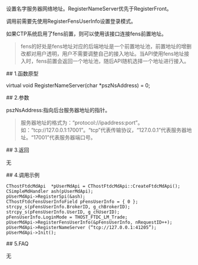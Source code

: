<p>设置名字服务器网络地址。RegisterNameServer优先于RegisterFront。</p>
<p>调用前需要先使用RegisterFensUserInfo设置登录模式。</p>
<p>如果CTP系统启用了fens前置，则可以使用该接口连接fens前置地址。</p>
<blockquote>
<p>fens的好处是fens地址对应的后端地址是一个前置地址池，前置地址的增删改都对用户透明，用户不需要调整自己的接入地址。当API使用fens地址接入时，fens前置会返回一个地址池，随后API随机选择一个地址进行接入。</p>
</blockquote>
<span class="anchor" id="d12593a5-0af5-4589-84be-a9f34ef5f66c"></span>
## 1.函数原型
<p>virtual void RegisterNameServer(char *pszNsAddress) = 0;</p>
<span class="anchor" id="cd7cbd9e-e61c-4737-9c11-b7ae3105c7bd"></span>
## 2.参数
<p>pszNsAddress:指向后台服务器地址的指针。</p>
<blockquote>
<p>服务器地址的格式为：“protocol://ipaddress:port”。如：“tcp://127.0.0.1:17001”。“tcp”代表传输协议，“127.0.0.1”代表服务器地址。“17001”代表服务器端口号。</p>
</blockquote>
<span class="anchor" id="1b9bd98f-8cb6-4bc1-b4c6-aa6b6e38d074"></span>
## 3.返回
<p>无</p>
<span class="anchor" id="cbdaf471-d991-437d-9cdf-318e1e6edac7"></span>
## 4.调用示例
<pre><code>CThostFtdcMdApi  *pUserMdApi = CThostFtdcMdApi::CreateFtdcMdApi();
CSimpleMdHandler ash(pUserMdApi);
pUserMdApi-&gt;RegisterSpi(&amp;ash);
CThostFtdcFensUserInfoField pFensUserInfo = { 0 };
strcpy_s(pFensUserInfo.BrokerID, g_chBrokerID);
strcpy_s(pFensUserInfo.UserID, g_chUserID);
pFensUserInfo.LoginMode = THOST_FTDC_LM_Trade;
pUserMdApi-&gt;RegisterFensUserInfo(&amp;pFensUserInfo, nRequestID++);
pUserMdApi-&gt;RegisterNameServer (“tcp://127.0.0.1:41205”);
pUserMdApi-&gt;Init();
</code></pre>
<span class="anchor" id="efb9eac2-8739-4d27-bc71-933aac032332"></span>
## 5.FAQ
<p>无</p>
